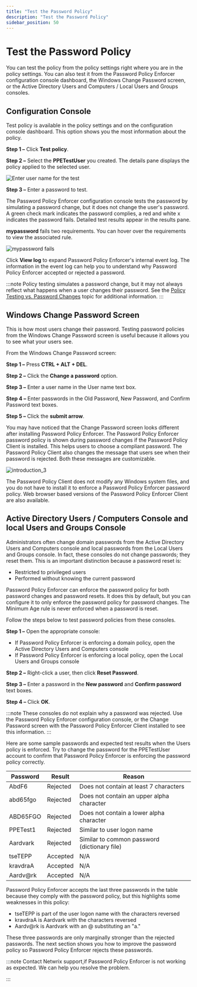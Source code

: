 ```yaml
---
title: "Test the Password Policy"
description: "Test the Password Policy"
sidebar_position: 50
---
```


# Test the Password Policy

You can test the policy from the policy settings right where you are in the policy settings. You can
also test it from the Password Policy Enforcer configuration console dashboard, the Windows Change
Password screen, or the Active Directory Users and Computers / Local Users and Groups consoles.

## Configuration Console

Test policy is available in the policy settings and on the configuration console dashboard. This
option shows you the most information about the policy.

**Step 1 –** Click **Test policy**.

**Step 2 –** Select the **PPETestUser** you created. The details pane displays the policy applied to
the selected user.

![Enter user name for the test](/images/passwordpolicyenforcer/11.0/evaluation/evaltestuser.webp)

**Step 3 –** Enter a password to test.

The Password Policy Enforcer configuration console tests the password by simulating a password
change, but it does not change the user's password. A green check mark indicates the password
complies, a red and white x indicates the password fails. Detailed test results appear in the
results pane.

**mypassword** fails two requirements. You can hover over the requirements to view the associated
rule.

![mypassword fails](/images/passwordpolicyenforcer/11.0/evaluation/evaltestuserfail.webp)

Click **View log** to expand Password Policy Enforcer's internal event log. The information in the
event log can help you to understand why Password Policy Enforcer accepted or rejected a password.

:::note
Policy testing simulates a password change, but it may not always reflect what happens
when a user changes their password. See the
[Policy Testing vs. Password Changes](/docs/passwordpolicyenforcer/11.0/admin/manage-policies/testpolicy.md#policy-testing-vs-password-changes)
topic for additional information.
:::


## Windows Change Password Screen

This is how most users change their password. Testing password policies from the Windows Change
Password screen is useful because it allows you to see what your users see.

From the Windows Change Password screen:

**Step 1 –** Press **CTRL + ALT + DEL**.

**Step 2 –** Click the **Change a password** option.

**Step 3 –** Enter a user name in the User name text box.

**Step 4 –** Enter passwords in the Old Password, New Password, and Confirm Password text boxes.

**Step 5 –** Click the **submit arrow**.

You may have noticed that the Change Password screen looks different after installing Password
Policy Enforcer. The Password Policy Enforcer password policy is shown during password changes if
the Password Policy Client is installed. This helps users to choose a compliant password. The
Password Policy Client also changes the message that users see when their password is rejected. Both
these messages are customizable.

![introduction_3](/images/passwordpolicyenforcer/11.0/evaluation/introduction_3.webp)

The Password Policy Client does not modify any Windows system files, and you do not have to install
it to enforce a Password Policy Enforcer password policy. Web browser based versions of the Password
Policy Enforcer Client are also available.

## Active Directory Users / Computers Console and local Users and Groups Console

Administrators often change domain passwords from the Active Directory Users and Computers console
and local passwords from the Local Users and Groups console. In fact, these consoles do not change
passwords; they reset them. This is an important distinction because a password reset is:

- Restricted to privileged users
- Performed without knowing the current password

Password Policy Enforcer can enforce the password policy for both password changes and password
resets. It does this by default, but you can configure it to only enforce the password policy for
password changes. The Minimum Age rule is never enforced when a password is reset.

Follow the steps below to test password policies from these consoles.

**Step 1 –** Open the appropriate console:

- If Password Policy Enforcer is enforcing a domain policy, open the Active Directory Users and
  Computers console
- If Password Policy Enforcer is enforcing a local policy, open the Local Users and Groups console

**Step 2 –** Right-click a user, then click **Reset Password**.

**Step 3 –** Enter a password in the **New password** and **Confirm password** text boxes.

**Step 4 –** Click **OK**.

:::note
These consoles do not explain why a password was rejected. Use the Password Policy
Enforcer configuration console, or the Change Password screen with the Password Policy Enforcer
Client installed to see this information.
:::


Here are some sample passwords and expected test results when the Users policy is enforced. Try to
change the password for the PPETestUser account to confirm that Password Policy Enforcer is
enforcing the password policy correctly.

| Password | Result   | Reason                                       |
| -------- | -------- | -------------------------------------------- |
| AbdF6    | Rejected | Does not contain at least 7 characters       |
| abd65fgo | Rejected | Does not contain an upper alpha character    |
| ABD65FGO | Rejected | Does not contain a lower alpha character     |
| PPETest1 | Rejected | Similar to user logon name                   |
| Aardvark | Rejected | Similar to common password (dictionary file) |
| tseTEPP  | Accepted | N/A                                          |
| kravdraA | Accepted | N/A                                          |
| Aardv@rk | Accepted | N/A                                          |

Password Policy Enforcer accepts the last three passwords in the table because they comply with the
password policy, but this highlights some weaknesses in this policy:

- tseTEPP is part of the user logon name with the characters reversed
- kravdraA is Aardvark with the characters reversed
- Aardv@rk is Aardvark with an @ substituting an "a."

These three passwords are only marginally stronger than the rejected passwords. The next section
shows you how to improve the password policy so Password Policy Enforcer rejects these passwords.

:::note
Contact Netwrix support[ ](mailto:support@anixis.com)if Password Policy Enforcer is not
working as expected. We can help you resolve the problem.

:::
